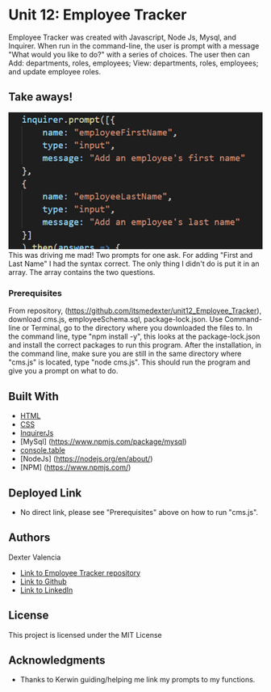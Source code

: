 # Unit 12: Employee Tracker

Employee Tracker was created with Javascript, Node Js, Mysql, and Inquirer. When run in the command-line, the user is prompt with a message "What would you like to do?" with a series of choices. The user then can Add: departments, roles, employees; View: departments, roles, employees; and update employee roles.

## Take aways! 
![OMG](Assets/prompts.jpg)
This was driving me mad! Two prompts for one ask. For adding "First and Last Name" I had the syntax correct. The only thing I didn't do is put it in an array. The array contains the two questions.


  

### Prerequisites

From repository, (https://github.com/itsmedexter/unit12_Employee_Tracker), download cms.js, employeeSchema.sql, package-lock.json. Use Command-line or Terminal, go to the directory where you downloaded the files to. In the command line, type "npm install -y", this looks at the package-lock.json  and install the correct packages to run this program. After the installation, in the command line, make sure you are still in the same directory where "cms.js" is located, type "node cms.js". This should run the program and give you a prompt on what to do. 

## Built With
* [HTML](https://developer.mozilla.org/en-US/docs/Web/HTML)
* [CSS](https://developer.mozilla.org/en-US/docs/Web/CSS)
* [InquirerJs](https://www.npmjs.com/package/inquirer/v/0.2.3)
* [MySql] (https://www.npmjs.com/package/mysql)
* [console.table](https://www.npmjs.com/package/console.table)
* [NodeJs] (https://nodejs.org/en/about/)
* [NPM] (https://www.npmjs.com/)

## Deployed Link
* No direct link, please see "Prerequisites" above on how to run "cms.js".


## Authors
Dexter Valencia 

- [Link to Employee Tracker repository](https://github.com/itsmedexter/unit12_Employee_Tracker)
- [Link to Github](https://github.com/itsmedexter)
- [Link to LinkedIn](https://www.linkedin.com/in/dextervalencia/)

## License

This project is licensed under the MIT License 

## Acknowledgments

* Thanks to Kerwin guiding/helping me link my prompts to my functions.  

